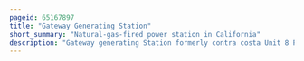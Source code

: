 ```yaml
---
pageid: 65167897
title: "Gateway Generating Station"
short_summary: "Natural-gas-fired power station in California"
description: "Gateway generating Station formerly contra costa Unit 8 Power Project is a combined-cycle natural-gas-fired Power Station in contra costa County California which provides Power to half a million Customers in northern and central California. Gateway generating Station is located on the southern Shore of the san Joaquin River in Antioch and is one of over ten fossil-fuel Power Plants in contra Costa County."
---
```

